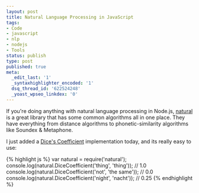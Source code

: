 ```yaml
---
layout: post
title: Natural Language Processing in JavaScript
tags:
- Code
- javascript
- nlp
- nodejs
- Tools
status: publish
type: post
published: true
meta:
  _edit_last: '1'
  _syntaxhighlighter_encoded: '1'
  dsq_thread_id: '622524248'
  _yoast_wpseo_linkdex: '0'
---
```

If you're doing anything with natural language processing in Node.js, <a href="https://github.com/NaturalNode/natural">natural</a> is a great library that has some common algorithms all in one place.  They have everything from distance algorithms to phonetic-similarity algorithms like Soundex &amp; Metaphone.

I just added a <a href="http://en.wikipedia.org/wiki/Dice's_coefficient">Dice's Coefficient</a> implementation today, and its really easy to use:

{% highlight js %}
var natural = require('natural');
console.log(natural.DiceCoefficient('thing', 'thing')); // 1.0
console.log(natural.DiceCoefficient('not', 'the same')); // 0.0
console.log(natural.DiceCoefficient('night', 'nacht')); // 0.25
{% endhighlight %}
